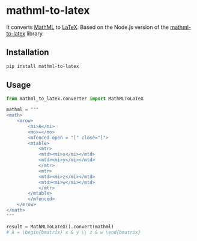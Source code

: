 # mathml-to-latex

It converts [MathML](https://en.wikipedia.org/wiki/MathML) to [LaTeX](https://pt.wikipedia.org/wiki/LaTeX). 
Based on the Node.js version of the [mathml-to-latex](https://github.com/asnunes/mathml-to-latex) library.

## Installation

```bash
pip install mathml-to-latex
```

## Usage

```python
from mathml_to_latex.converter import MathMLToLaTeX

mathml = """
<math>
    <mrow>
        <mi>A</mi>
        <mo>=</mo>
        <mfenced open = "[" close="]">
        <mtable>
            <mtr>
            <mtd><mi>x</mi></mtd>
            <mtd><mi>y</mi></mtd>
            </mtr>
            <mtr>
            <mtd><mi>z</mi></mtd>
            <mtd><mi>w</mi></mtd>
            </mtr>
        </mtable>
        </mfenced>
    </mrow>
</math>
"""

result = MathMLToLaTeX().convert(mathml)
# A = \begin{bmatrix} x & y \\ z & w \end{bmatrix}
```


